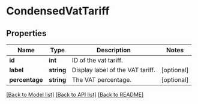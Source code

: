# CondensedVatTariff

## Properties
Name | Type | Description | Notes
------------ | ------------- | ------------- | -------------
**id** | **int** | ID of the vat tariff. | 
**label** | **string** | Display label of the VAT tariff. | [optional] 
**percentage** | **string** | The VAT percentage. | [optional] 

[[Back to Model list]](../README.md#documentation-for-models) [[Back to API list]](../README.md#documentation-for-api-endpoints) [[Back to README]](../README.md)


